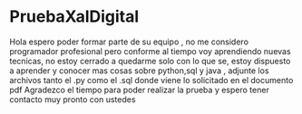 # PruebaXalDigital
Hola espero poder formar parte de su equipo , no me considero programador profesional pero conforme al tiempo voy aprendiendo nuevas tecnicas, no estoy cerrado a quedarme solo con lo que se, estoy dispuesto a aprender y conocer mas cosas sobre python,sql y java , adjunte los archivos tanto el .py como el .sql donde viene lo solicitado en el documento pdf
Agradezco el tiempo para poder realizar la prueba y espero tener contacto muy pronto con ustedes
